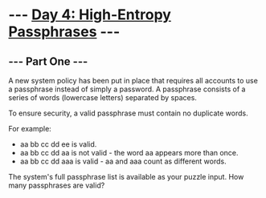 ﻿--- [Day 4: High-Entropy Passphrases](https://adventofcode.com/2017/day/4) ---
=======================================
--- Part One ---
----------------
A new system policy has been put in place that requires all accounts to use a passphrase instead of simply a password. A passphrase consists of a series of words (lowercase letters) separated by spaces.

To ensure security, a valid passphrase must contain no duplicate words.

For example:

- aa bb cc dd ee is valid.
- aa bb cc dd aa is not valid - the word aa appears more than once.
- aa bb cc dd aaa is valid - aa and aaa count as different words.

The system's full passphrase list is available as your puzzle input. How many passphrases are valid?